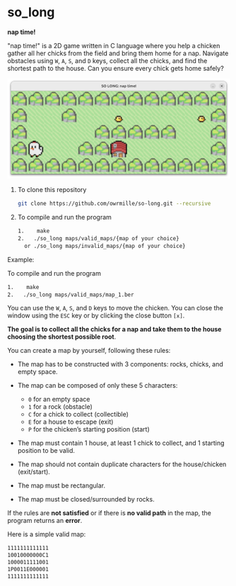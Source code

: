 # so_long
**nap time!**

"nap time!" is a 2D game written in C language where you help a chicken gather all her chicks from the field and bring them home for a nap. Navigate obstacles using `W`, `A`, `S`, and `D` keys, collect all the chicks, and find the shortest path to the house. Can you ensure every chick gets home safely?

![Game Screenshot](nap_time_screenshot.png)


1. To clone this repository
   ```bash
   git clone https://github.com/owrmille/so-long.git --recursive
   ```
2. To compile and run the program
   ```bash
   1.    make
   2.   ./so_long maps/valid_maps/{map of your choice}
     or ./so_long maps/invalid_maps/{map of your choice}
   ```
Example:

To compile and run the program
   ```bash
   1.    make
   2.   ./so_long maps/valid_maps/map_1.ber
   ```

You can use the `W`, `A`, `S`, and `D` keys to move the chicken. You can close the window using the `ESC` key or by clicking the close button `[x]`.

**The goal is to collect all the chicks for a nap and take them to the house choosing the shortest possible root**.

You can create a map by yourself, following these rules:

- The map has to be constructed with 3 components: rocks, chicks, and empty space.
- The map can be composed of only these 5 characters:
  - `0` for an empty space
  - `1` for a rock (obstacle)
  - `C` for a chick to collect (collectible)
  - `E` for a house to escape (exit)
  - `P` for the chicken’s starting position (start)
    
- The map must contain 1 house, at least 1 chick to collect, and 1 starting position to be valid.
- The map should not contain duplicate characters for the house/chicken (exit/start).
- The map must be rectangular.
- The map must be closed/surrounded by rocks.
  
If the rules are **not satisfied** or if there is **no valid path** in the map, the program returns an **error**.

Here is a simple valid map:
```
1111111111111
10010000000C1
1000011111001
1P0011E000001
1111111111111
```
